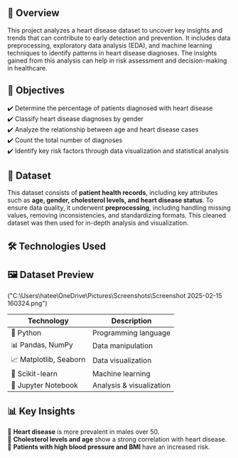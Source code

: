 ## 📌 Overview 
This project analyzes a heart disease dataset to uncover key insights and trends that can contribute to early detection and prevention. It includes data preprocessing, exploratory data analysis (EDA), and machine learning techniques to identify patterns in heart disease diagnoses. The insights gained from this analysis can help in risk assessment and decision-making in healthcare.

## 🎯 Objectives  
✔️ Determine the percentage of patients diagnosed with heart disease  
✔️ Classify heart disease diagnoses by gender  
✔️ Analyze the relationship between age and heart disease cases  
✔️ Count the total number of diagnoses  
✔️ Identify key risk factors through data visualization and statistical analysis  

## 📂 Dataset  
This dataset consists of **patient health records**, including key attributes such as **age, gender, cholesterol levels, and heart disease status**. To ensure data quality, it underwent **preprocessing**, including handling missing values, removing inconsistencies, and standardizing formats. This cleaned dataset was then used for in-depth analysis and visualization.
## 🛠 Technologies Used  

## 🖼 Dataset Preview  
("C:\Users\hatee\OneDrive\Pictures\Screenshots\Screenshot 2025-02-15 160324.png")

| Technology | Description |
|------------|------------|
| 🐍 Python | Programming language |
| 📊 Pandas, NumPy | Data manipulation |
| 📈 Matplotlib, Seaborn | Data visualization |
| 🤖 Scikit-learn | Machine learning |
| 📓 Jupyter Notebook | Analysis & visualization |

## 📊 Key Insights   
🔹 **Heart disease** is more prevalent in males over 50.  
🔹 **Cholesterol levels and age** show a strong correlation with heart disease.  
🔹 **Patients with high blood pressure and BMI** have an increased risk.  
